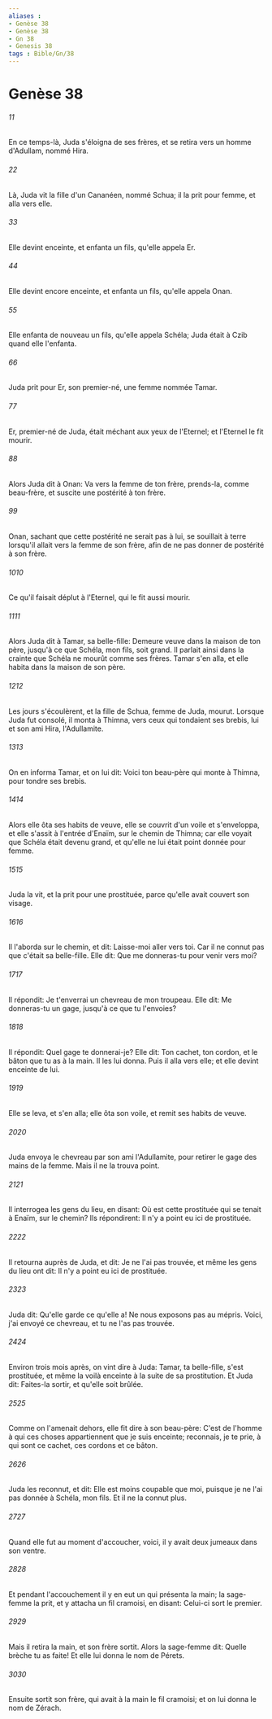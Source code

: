 ```yaml
---
aliases : 
- Genèse 38
- Genèse 38
- Gn 38
- Genesis 38
tags : Bible/Gn/38
---
```


# Genèse 38

###### 11
En ce temps-là, Juda s'éloigna de ses frères, et se retira vers un homme d'Adullam, nommé Hira.
###### 22
Là, Juda vit la fille d'un Cananéen, nommé Schua; il la prit pour femme, et alla vers elle.
###### 33
Elle devint enceinte, et enfanta un fils, qu'elle appela Er.
###### 44
Elle devint encore enceinte, et enfanta un fils, qu'elle appela Onan.
###### 55
Elle enfanta de nouveau un fils, qu'elle appela Schéla; Juda était à Czib quand elle l'enfanta.
###### 66
Juda prit pour Er, son premier-né, une femme nommée Tamar.
###### 77
Er, premier-né de Juda, était méchant aux yeux de l'Eternel; et l'Eternel le fit mourir.
###### 88
Alors Juda dit à Onan: Va vers la femme de ton frère, prends-la, comme beau-frère, et suscite une postérité à ton frère.
###### 99
Onan, sachant que cette postérité ne serait pas à lui, se souillait à terre lorsqu'il allait vers la femme de son frère, afin de ne pas donner de postérité à son frère.
###### 1010
Ce qu'il faisait déplut à l'Eternel, qui le fit aussi mourir.
###### 1111
Alors Juda dit à Tamar, sa belle-fille: Demeure veuve dans la maison de ton père, jusqu'à ce que Schéla, mon fils, soit grand. Il parlait ainsi dans la crainte que Schéla ne mourût comme ses frères. Tamar s'en alla, et elle habita dans la maison de son père.
###### 1212
Les jours s'écoulèrent, et la fille de Schua, femme de Juda, mourut. Lorsque Juda fut consolé, il monta à Thimna, vers ceux qui tondaient ses brebis, lui et son ami Hira, l'Adullamite.
###### 1313
On en informa Tamar, et on lui dit: Voici ton beau-père qui monte à Thimna, pour tondre ses brebis.
###### 1414
Alors elle ôta ses habits de veuve, elle se couvrit d'un voile et s'enveloppa, et elle s'assit à l'entrée d'Enaïm, sur le chemin de Thimna; car elle voyait que Schéla était devenu grand, et qu'elle ne lui était point donnée pour femme.
###### 1515
Juda la vit, et la prit pour une prostituée, parce qu'elle avait couvert son visage.
###### 1616
Il l'aborda sur le chemin, et dit: Laisse-moi aller vers toi. Car il ne connut pas que c'était sa belle-fille. Elle dit: Que me donneras-tu pour venir vers moi?
###### 1717
Il répondit: Je t'enverrai un chevreau de mon troupeau. Elle dit: Me donneras-tu un gage, jusqu'à ce que tu l'envoies?
###### 1818
Il répondit: Quel gage te donnerai-je? Elle dit: Ton cachet, ton cordon, et le bâton que tu as à la main. Il les lui donna. Puis il alla vers elle; et elle devint enceinte de lui.
###### 1919
Elle se leva, et s'en alla; elle ôta son voile, et remit ses habits de veuve.
###### 2020
Juda envoya le chevreau par son ami l'Adullamite, pour retirer le gage des mains de la femme. Mais il ne la trouva point.
###### 2121
Il interrogea les gens du lieu, en disant: Où est cette prostituée qui se tenait à Enaïm, sur le chemin? Ils répondirent: Il n'y a point eu ici de prostituée.
###### 2222
Il retourna auprès de Juda, et dit: Je ne l'ai pas trouvée, et même les gens du lieu ont dit: Il n'y a point eu ici de prostituée.
###### 2323
Juda dit: Qu'elle garde ce qu'elle a! Ne nous exposons pas au mépris. Voici, j'ai envoyé ce chevreau, et tu ne l'as pas trouvée.
###### 2424
Environ trois mois après, on vint dire à Juda: Tamar, ta belle-fille, s'est prostituée, et même la voilà enceinte à la suite de sa prostitution. Et Juda dit: Faites-la sortir, et qu'elle soit brûlée.
###### 2525
Comme on l'amenait dehors, elle fit dire à son beau-père: C'est de l'homme à qui ces choses appartiennent que je suis enceinte; reconnais, je te prie, à qui sont ce cachet, ces cordons et ce bâton.
###### 2626
Juda les reconnut, et dit: Elle est moins coupable que moi, puisque je ne l'ai pas donnée à Schéla, mon fils. Et il ne la connut plus.
###### 2727
Quand elle fut au moment d'accoucher, voici, il y avait deux jumeaux dans son ventre.
###### 2828
Et pendant l'accouchement il y en eut un qui présenta la main; la sage-femme la prit, et y attacha un fil cramoisi, en disant: Celui-ci sort le premier.
###### 2929
Mais il retira la main, et son frère sortit. Alors la sage-femme dit: Quelle brèche tu as faite! Et elle lui donna le nom de Pérets.
###### 3030
Ensuite sortit son frère, qui avait à la main le fil cramoisi; et on lui donna le nom de Zérach.
